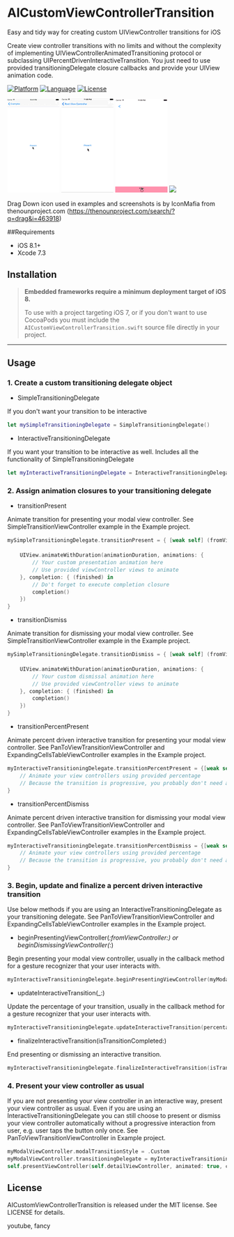 # AICustomViewControllerTransition

Easy and tidy way for creating custom UIViewController transitions for iOS

Create view controller transitions with no limits and without the complexity of implementing UIViewControllerAnimatedTransitioning protocol or subclassing UIPercentDrivenInteractiveTransition. You just need to use provided transitioningDelegate closure callbacks and provide your UIView animation code. 

[![Platform](http://img.shields.io/badge/platform-ios-blue.svg?style=flat
)](https://developer.apple.com/iphone/index.action)
[![Language](http://img.shields.io/badge/language-swift-brightgreen.svg?style=flat
)](https://developer.apple.com/swift)
[![License](http://img.shields.io/badge/license-MIT-lightgrey.svg?style=flat
)](http://mit-license.org)

![](Readme/video.gif) ![](Readme/simple.gif) ![](Readme/pan.gif) ![](Readme/table.gif) 

Drag Down icon used in examples and screenshots is by IconMafia from thenounproject.com (https://thenounproject.com/search/?q=drag&i=463918)

##Requirements
- iOS 8.1+
- Xcode 7.3

## Installation

> **Embedded frameworks require a minimum deployment target of iOS 8.**
>
> To use with a project targeting iOS 7, or if you don't want to use CocoaPods you must include the `AICustomViewControllerTransition.swift` source file directly in your project. 
>

---

## Usage

### 1. Create a custom transitioning delegate object

- SimpleTransitioningDelegate

If you don't want your transition to be interactive

```swift
let mySimpleTransitioningDelegate = SimpleTransitioningDelegate()
```

- InteractiveTransitioningDelegate

If you want your transition to be interactive as well. Includes all the functionality of SimpleTransitioningDelegate

```swift
let myInteractiveTransitioningDelegate = InteractiveTransitioningDelegate()
```

### 2. Assign animation closures to your transitioning delegate

- transitionPresent

Animate transition for presenting your modal view controller. See SimpleTransitionViewController example in the Example project. 

```swift
mySimpleTransitioningDelegate.transitionPresent = { [weak self] (fromViewController: UIViewController, toViewController: UIViewController, containerView: UIView, transitionType: TransitionType, completion: () -> Void) in

	UIView.animateWithDuration(animationDuration, animations: {
		// Your custom presentation animation here
		// Use provided viewController views to animate
	}, completion: { (finished) in
		// Do't forget to execute completion closure
		completion()
	})
}
```

- transitionDismiss

Animate transition for dismissing your modal view controller. See SimpleTransitionViewController example in the Example project. 

```swift
mySimpleTransitioningDelegate.transitionDismiss = { [weak self] (fromViewController: UIViewController, toViewController: UIViewController, containerView: UIView, transitionType: TransitionType, completion: () -> Void) in

	UIView.animateWithDuration(animationDuration, animations: {
		// Your custom dismissal animation here
		// Use provided viewController views to animate
	}, completion: { (finished) in
		completion()
	})
}
```

- transitionPercentPresent

Animate percent driven interactive transition for presenting your modal view controller. See PanToViewTransitionViewController and ExpandingCellsTableViewController examples in the Example project.

```swift
myInteractiveTransitioningDelegate.transitionPercentPresent = {[weak self] (fromViewController: UIViewController, toViewController: UIViewController, percentage: CGFloat, containerView: UIView) in
	// Animate your view controllers using provided percentage
	// Because the transition is progressive, you probably don't need an animation block here
}
```

- transitionPercentDismiss

Animate percent driven interactive transition for dismissing your modal view controller. See PanToViewTransitionViewController and ExpandingCellsTableViewController examples in the Example project.

```swift
myInteractiveTransitioningDelegate.transitionPercentDismiss = {[weak self] (fromViewController: UIViewController, toViewController: UIViewController, percentage: CGFloat, containerView: UIView) in
	// Animate your view controllers using provided percentage
	// Because the transition is progressive, you probably don't need an animation block here
}
```

### 3. Begin, update and finalize a percent driven interactive transition

Use below methods if you are using an InteractiveTransitioningDelegate as your transitioning delegate. See PanToViewTransitionViewController and ExpandingCellsTableViewController examples in the Example project. 

- beginPresentingViewController(_:fromViewController:) or beginDismissingViewController(_:)

Begin presenting your modal view controller, usually in the callback method for a gesture recognizer that your user interacts with.

```swift
myInteractiveTransitioningDelegate.beginPresentingViewController(myModalViewController, fromViewController: self)
```

- updateInteractiveTransition(_:)

Update the percentage of your transition, usually in the callback method for a gesture recognizer that your user interacts with.

```swift
myInteractiveTransitioningDelegate.updateInteractiveTransition(percentage)
```

- finalizeInteractiveTransition(isTransitionCompleted:)

End presenting or dismissing an interactive transition.

```swift
myInteractiveTransitioningDelegate.finalizeInteractiveTransition(isTransitionCompleted:true)
```

### 4. Present your view controller as usual

If you are not presenting your view controller in an interactive way, present your view controller as usual. Even if you are using an InteractiveTransitioningDelegate you can still choose to present or dismiss your view controller automatically without a progressive interaction from user, e.g. user taps the button only once. See PanToViewTransitionViewController in Example project. 

```swift
myModalViewController.modalTransitionStyle = .Custom
myModalViewController.transitioningDelegate = myInteractiveTransitioningDelegate //or mySimpleTransitioningDelegate
self.presentViewController(self.detailViewController, animated: true, completion: nil)
```

## License

AICustomViewControllerTransition is released under the MIT license. See LICENSE for details.


youtube, fancy